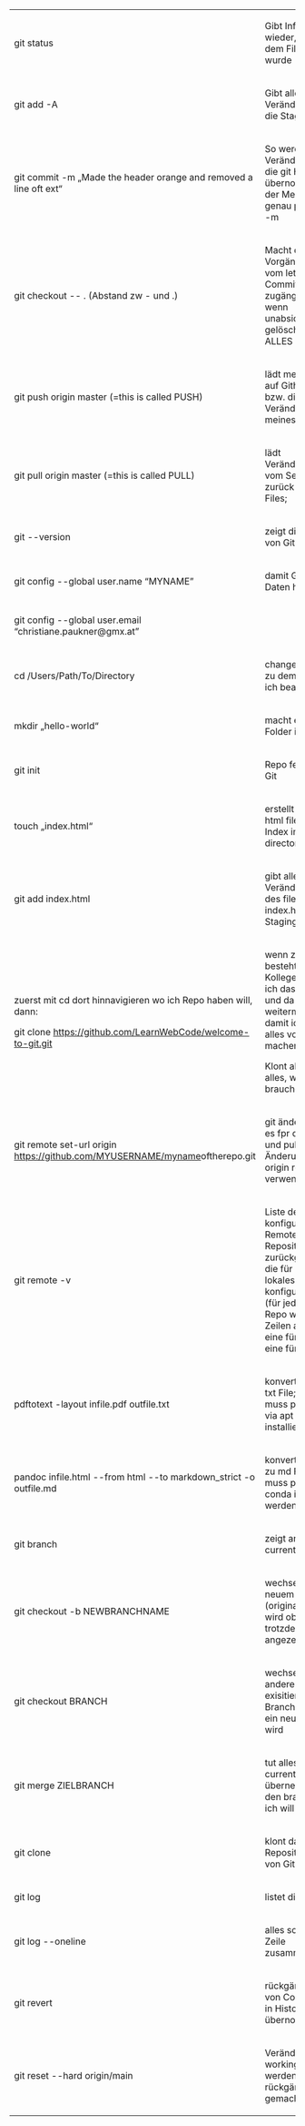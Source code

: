 <table class="t1" data-cellspacing="0" data-cellpadding="0">
<colgroup>
<col style="width: 50%" />
<col style="width: 50%" />
</colgroup>
<tbody>
<tr class="odd">
<td class="td1" data-valign="top"><p><span class="s1">git
status</span></p></td>
<td class="td2" data-valign="top"><p><span class="s1">Gibt Info darüber
wieder, was an dem File verändert wurde</span></p></td>
</tr>
<tr class="even">
<td class="td3" data-valign="top"><p><span class="s1">git add -A<span
class="Apple-converted-space"> </span></span></p></td>
<td class="td4" data-valign="top"><p><span class="s1">Gibt alle
Veränderungen in die Staging Area</span></p></td>
</tr>
<tr class="odd">
<td class="td3" data-valign="top"><p><span class="s1">git commit -m
„Made the header orange and removed a line oft ext“</span></p></td>
<td class="td4" data-valign="top"><p><span class="s1">So werden die
Veränderungen in die git History übernommen mit der Message was genau
passiert ist -m</span></p></td>
</tr>
<tr class="even">
<td class="td3" data-valign="top"><p><span class="s1">git checkout -- .
(Abstand zw - und .)</span></p></td>
<td class="td4" data-valign="top"><p><span class="s1">Macht die
Vorgängerversion vom letzten Commit wieder zugängig, z.B: wenn
unabsichtlich was gelöscht oder ALLES gelöscht</span></p></td>
</tr>
<tr class="odd">
<td class="td3" data-valign="top"><p><span class="s1">git push origin
master (=this is called PUSH)</span></p></td>
<td class="td4" data-valign="top"><p><span class="s1">lädt mein Project
auf Github hoch bzw. die Veränderungen meines Projects</span></p></td>
</tr>
<tr class="even">
<td class="td3" data-valign="top"><p><span class="s1">git pull origin
master (=this is called PULL)</span></p></td>
<td class="td4" data-valign="top"><p><span class="s1">lädt Veränderungen
vom Server runter zurück auf meine Files;<span
class="Apple-converted-space"> </span></span></p></td>
</tr>
<tr class="odd">
<td class="td3" data-valign="top"><p><span class="s1">git
--version</span></p></td>
<td class="td4" data-valign="top"><p><span class="s1">zeigt die Version
von Git an</span></p></td>
</tr>
<tr class="even">
<td class="td3" data-valign="top"><p><span class="s1">git config
--global user.name “MYNAME”</span></p></td>
<td class="td4" data-valign="top"><p><span class="s1">damit Git meine
Daten hat</span></p></td>
</tr>
<tr class="odd">
<td class="td3" data-valign="top"><p><span class="s1">git config
--global user.email “christiane.paukner@gmx.at”</span></p></td>
<td class="td4" data-valign="top"><p><span class="s1"> </span></p></td>
</tr>
<tr class="even">
<td class="td3" data-valign="top"><p><span class="s1">cd
/Users/Path/To/Directory</span></p></td>
<td class="td4" data-valign="top"><p><span class="s1">change directory
zu dem Folder den ich bearbeiten will</span></p></td>
</tr>
<tr class="odd">
<td class="td3" data-valign="top"><p><span class="s1">mkdir
„hello-world“</span></p></td>
<td class="td4" data-valign="top"><p><span class="s1">macht einen neuen
Folder im pwd</span></p></td>
</tr>
<tr class="even">
<td class="td3" data-valign="top"><p><span class="s1">git init<span
class="Apple-converted-space"> </span></span></p></td>
<td class="td4" data-valign="top"><p><span class="s1">Repo festlegen für
Git</span></p></td>
</tr>
<tr class="odd">
<td class="td3" data-valign="top"><p><span class="s1">touch
„index.html“</span></p></td>
<td class="td4" data-valign="top"><p><span class="s1">erstellt ein neues
html file namens Index im current directory</span></p></td>
</tr>
<tr class="even">
<td class="td3" data-valign="top"><p><span class="s1">git add
index.html</span></p></td>
<td class="td4" data-valign="top"><p><span class="s1">gibt alle
Veränderungen des files index.html in die Staging area<span
class="Apple-converted-space"> </span></span></p></td>
</tr>
<tr class="odd">
<td class="td3" data-valign="top"><p><span class="s1">zuerst mit cd dort
hinnavigieren wo ich Repo haben will, dann:</span></p>
<p><span class="s2">git clone <a
href="https://github.com/LearnWebCode/welcome-to-git.git"><span
class="s3">https://github.com/LearnWebCode/welcome-to-git.git</span></a><span
class="Apple-converted-space"> </span></span></p></td>
<td class="td4" data-valign="top"><p><span class="s1">wenn z.B: Website
besteht aber mein Kollege will, dass ich das runterlade und da
weitermache </span><span class="s4"></span><span class="s1"> damit ich
nicht alles von selber machen muss</span></p>
<p><span class="s1">Klont also quasi alles, was ich
brauche</span></p></td>
</tr>
<tr class="even">
<td class="td3" data-valign="top"><p><span class="s1">git remote set-url
origin <a href="https://github.com/MYUSERNAME/myname"><span
class="s3">https://github.com/MYUSERNAME/myname</span></a>oftherepo.git</span></p></td>
<td class="td4" data-valign="top"><p><span class="s1">git ändert URL,
die es fpr das Pushen und pullen von Änderungen vom origin repository
verwendet</span></p></td>
</tr>
<tr class="odd">
<td class="td3" data-valign="top"><p><span class="s1">git remote
-v</span></p></td>
<td class="td4" data-valign="top"><p><span class="s1">Liste der
konfigurierten Remote-Repositories wird zurückgegeben, die für mein
lokales Repo konfiguriert sind (für jedes Remote-Repo werden 2 Zeilen
angezeigt: eine für Fetch und eine für Push</span></p></td>
</tr>
<tr class="even">
<td class="td3" data-valign="top"><p><span class="s1">pdftotext -layout
infile.pdf outfile.txt</span></p></td>
<td class="td4" data-valign="top"><p><span class="s1">konvertiert PDF zu
txt File; zuerst muss poppler-utils via apt oder conda installiert
werden</span></p></td>
</tr>
<tr class="odd">
<td class="td3" data-valign="top"><p><span class="s1">pandoc infile.html
--from html --to markdown_strict -o outfile.md</span></p></td>
<td class="td4" data-valign="top"><p><span class="s1">konvertiert HTML
zu md File; zuerst muss pandoc via conda installiert
werden</span></p></td>
</tr>
<tr class="even">
<td class="td3" data-valign="top"><p><span class="s1">git
branch</span></p></td>
<td class="td4" data-valign="top"><p><span class="s1">zeigt an den
current branch</span></p></td>
</tr>
<tr class="odd">
<td class="td3" data-valign="top"><p><span class="s1">git checkout -b
NEWBRANCHNAME</span></p></td>
<td class="td4" data-valign="top"><p><span class="s1">wechselt zu neuem
Branch (original branch wird oben trotzdem noch
angezeigt)</span></p></td>
</tr>
<tr class="even">
<td class="td3" data-valign="top"><p><span class="s1">git checkout
BRANCH</span></p></td>
<td class="td4" data-valign="top"><p><span class="s1">wechselt zu
anderem, bereits exisitierendem Branch ohne dass ein neuer erzeugt
wird</span></p></td>
</tr>
<tr class="odd">
<td class="td3" data-valign="top"><p><span class="s1">git merge
ZIELBRANCH</span></p></td>
<td class="td4" data-valign="top"><p><span class="s1">tut alles von
current branch übernehmen in den branch den ich will<span
class="Apple-converted-space"> </span></span></p></td>
</tr>
<tr class="even">
<td class="td3" data-valign="top"><p><span class="s1">git
clone</span></p></td>
<td class="td4" data-valign="top"><p><span class="s1">klont das
Remote-Repository local von Github</span></p></td>
</tr>
<tr class="odd">
<td class="td3" data-valign="top"><p><span class="s1">git
log</span></p></td>
<td class="td4" data-valign="top"><p><span class="s1">listet die
Commits</span></p></td>
</tr>
<tr class="even">
<td class="td3" data-valign="top"><p><span class="s1">git log
--oneline</span></p></td>
<td class="td4" data-valign="top"><p><span class="s1">alles schön in
einer Zeile zusammengefasst</span></p></td>
</tr>
<tr class="odd">
<td class="td3" data-valign="top"><p><span class="s1">git
revert</span></p></td>
<td class="td4" data-valign="top"><p><span class="s1">rückgängigmachen
von Commit (aber in History übernommen)</span></p></td>
</tr>
<tr class="even">
<td class="td3" data-valign="top"><p><span class="s1">git reset --hard
origin/main</span></p></td>
<td class="td4" data-valign="top"><p><span class="s1">Veränderungen im
working directory werden rückgängig gemacht</span></p></td>
</tr>
</tbody>
</table>
